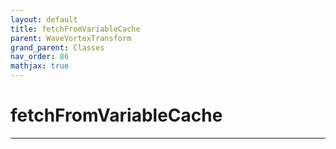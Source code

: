 ```yaml
---
layout: default
title: fetchFromVariableCache
parent: WaveVortexTransform
grand_parent: Classes
nav_order: 86
mathjax: true
---
```


#  fetchFromVariableCache




---

